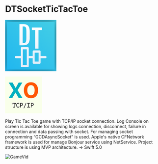 # DTSocketTicTacToe

![Screenshot](https://github.com/Dhaval1094/DTScrollableTabbar-Swift/blob/master/Screenshots/Logo/icon_logo.png)

![AppLogo](https://github.com/Dhaval1094/DTSocketTicTacToe/blob/master/App%20Logo.png)

Play Tic Tac Toe game with TCP/IP socket connection. Log Console on screen is available for showing logs connection, disconnect, failure in connection and data passing with socket. For managing socket programming “GCDAsyncSocket” is used. Apple's native CFNetwork framework is used for manage Bonjour service using NetService. Project structure is using MVP architecture. -> Swift 5.0

![GameVid](https://github.com/Dhaval1094/DTSocketTicTacToe/blob/master/game-video.gif)
